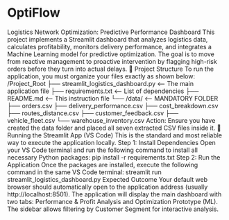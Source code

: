 # OptiFlow
Logistics Network Optimization: Predictive Performance Dashboard
This project implements a Streamlit dashboard that analyzes logistics data, calculates profitability, monitors delivery performance, and integrates a Machine Learning model for predictive optimization.
The goal is to move from reactive management to proactive intervention by flagging high-risk orders before they turn into actual delays.
💾 Project Structure
To run the application, you must organize your files exactly as shown below:
/Project_Root
├── streamlit_logistics_dashboard.py <-- The main application file
├── requirements.txt <-- List of dependencies
├── README.md <-- This instruction file
└── /data/ <-- MANDATORY FOLDER
  ├── orders.csv
  ├── delivery_performance.csv
  ├── cost_breakdown.csv
  ├── routes_distance.csv
  ├── customer_feedback.csv
  ├── vehicle_fleet.csv
  └── warehouse_inventory.csv
Action: Ensure you have created the data folder and placed all seven extracted CSV files inside it.
🚀 Running the Streamlit App (VS Code)
This is the standard and most reliable way to execute the application locally.
Step 1: Install Dependencies
Open your VS Code terminal and run the following command to install all necessary Python packages:
pip install -r requirements.txt
Step 2: Run the Application
Once the packages are installed, execute the following command in the same VS Code terminal:
streamlit run streamlit_logistics_dashboard.py
Expected Outcome
Your default web browser should automatically open to the application address (usually http://localhost:8501).
The application will display the main dashboard with two tabs: Performance & Profit Analysis and Optimization Prototype (ML).
The sidebar allows filtering by Customer Segment for interactive analysis.
